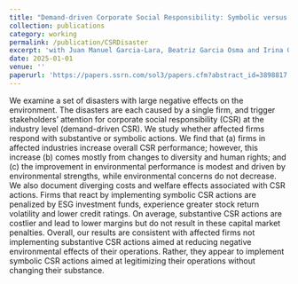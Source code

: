 ```yaml
---
title: "Demand-driven Corporate Social Responsibility: Symbolic versus Substantive Change after Environmental Disasters"
collection: publications
category: working
permalink: /publication/CSRDisaster
excerpt: 'with Juan Manuel Garcia-Lara, Beatriz Garcia Osma and Irina Gazizova'
date: 2025-01-01
venue: ''
paperurl: 'https://papers.ssrn.com/sol3/papers.cfm?abstract_id=3898817'
---
```


We examine a set of disasters with large negative effects on the environment. The disasters are each caused by a single firm, and trigger stakeholders’ attention for corporate social responsibility (CSR) at the industry level (demand-driven CSR). We study whether affected firms respond with substantive or symbolic actions. We find that (a) firms in affected industries increase overall CSR performance; however, this increase (b) comes mostly from changes to diversity and human rights; and (c) the improvement in environmental performance is modest and driven by environmental strengths, while environmental concerns do not decrease. We also document diverging costs and welfare effects associated with CSR actions. Firms that react by implementing symbolic CSR actions are penalized by ESG investment funds, experience greater stock return volatility and lower credit ratings. On average, substantive CSR actions are costlier and lead to lower margins but do not result in these capital market penalties. Overall, our results are consistent with affected firms not implementing substantive CSR actions aimed at reducing negative environmental effects of their operations. Rather, they appear to implement symbolic CSR actions aimed at legitimizing their operations without changing their substance.
